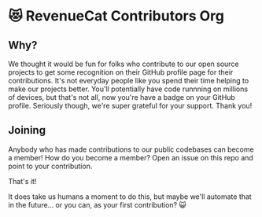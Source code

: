 # 😻 RevenueCat Contributors Org

## Why?
We thought it would be fun for folks who contribute to our open source projects to get some recognition on their GitHub profile page for their contributions. It's not everyday people like you spend their time helping to make our projects better. You'll potentially have code runnning on millions of devices, but that's not all, now you're have a badge on your GitHub profile. Seriously though, we're super grateful for your support. Thank you! 

## Joining
Anybody who has made contributions to our public codebases can become a member! How do you become a member? Open an issue on this repo and point to your contribution. 

That's it!

It does take us humans a moment to do this, but maybe we'll automate that in the future... or you can, as your first contribution? 😺
